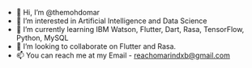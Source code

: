 - 👋 Hi, I’m @themohdomar
- 👀 I’m interested in Artificial Intelligence and Data Science
- 🌱 I’m currently learning IBM Watson, Flutter, Dart, Rasa, TensorFlow, Python, MySQL
- 💞️ I’m looking to collaborate on Flutter and Rasa.
- 📫 You can reach me at my Email - reachomarindxb@gmail.com

<!---
themohdomar/themohdomar is a ✨ special ✨ repository because its `README.md` (this file) appears on your GitHub profile.
You can click the Preview link to take a look at your changes.
--->
